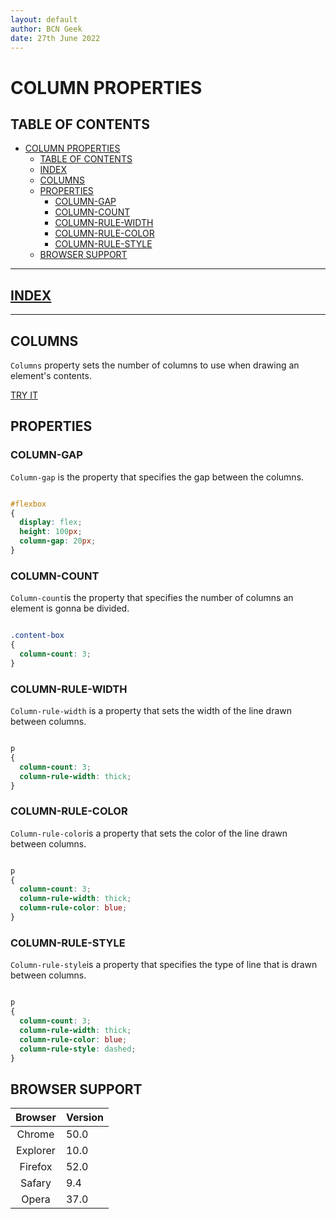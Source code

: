 ```yaml
---
layout: default
author: BCN Geek
date: 27th June 2022
---
```


# COLUMN PROPERTIES

## TABLE OF CONTENTS

- [COLUMN PROPERTIES](#column-properties)
  - [TABLE OF CONTENTS](#table-of-contents)
  - [INDEX](#index)
  - [COLUMNS](#columns)
  - [PROPERTIES](#properties)
    - [COLUMN-GAP](#column-gap)
    - [COLUMN-COUNT](#column-count)
    - [COLUMN-RULE-WIDTH](#column-rule-width)
    - [COLUMN-RULE-COLOR](#column-rule-color)
    - [COLUMN-RULE-STYLE](#column-rule-style)
  - [BROWSER SUPPORT](#browser-support)

---

## [INDEX](./index.md)

---

## COLUMNS

`Columns` property sets the number of columns to use when drawing an element's contents.

[TRY IT](https://www.w3schools.com/cssref/playdemo.asp?filename=playcss_columns)

## PROPERTIES

### COLUMN-GAP

`Column-gap` is the property that specifies the gap between the columns.

```CSS

#flexbox 
{
  display: flex;
  height: 100px;
  column-gap: 20px;
}

```

### COLUMN-COUNT

`Column-count`is the property that specifies the number of columns an element is gonna be divided.

```CSS

.content-box 
{
  column-count: 3;
}

```

### COLUMN-RULE-WIDTH

`Column-rule-width` is a property that sets the width of the line drawn between columns.

```CSS

p 
{
  column-count: 3;
  column-rule-width: thick;
}

```

### COLUMN-RULE-COLOR

`Column-rule-color`is a property that sets the color of the line drawn between columns.

```CSS

p 
{
  column-count: 3;
  column-rule-width: thick;
  column-rule-color: blue;
}

```

### COLUMN-RULE-STYLE

`Column-rule-style`is a property that specifies the type of line that is drawn between columns.

```CSS

p 
{
  column-count: 3;
  column-rule-width: thick;
  column-rule-color: blue;
  column-rule-style: dashed;
}

```

## BROWSER SUPPORT

| Browser | Version |
|:----:|:-------------|
| Chrome  | 50.0 |
| Explorer  | 10.0 |
| Firefox | 52.0 |
| Safary | 9.4 |
| Opera | 37.0 |
